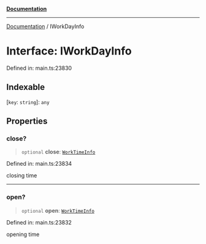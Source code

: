 [**Documentation**](../README.md)

***

[Documentation](../README.md) / IWorkDayInfo

# Interface: IWorkDayInfo

Defined in: main.ts:23830

## Indexable

\[`key`: `string`\]: `any`

## Properties

### close?

> `optional` **close**: [`WorkTimeInfo`](../classes/WorkTimeInfo.md)

Defined in: main.ts:23834

closing time

***

### open?

> `optional` **open**: [`WorkTimeInfo`](../classes/WorkTimeInfo.md)

Defined in: main.ts:23832

opening time

